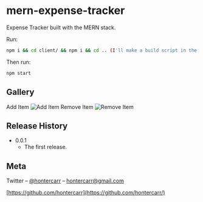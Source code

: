 # mern-expense-tracker
Expense Tracker built with the MERN stack.

Run:
```sh
npm i && cd client/ && npm i && cd .. (I'll make a build script in the package.json eventually)
```
Then run:

```sh
npm start
```
## Gallery
Add Item
![Add Item](https://i.imgur.com/J1aXBgB.gif)
Remove Item
![Remove Item](https://i.imgur.com/in2wO60.gif)

## Release History

* 0.0.1
    * The first release.

## Meta

Twitter – [@hontercarr](https://twitter.com/hontercarr) – hontercarr@gmail.com

[https://github.com/hontercarr](https://github.com/hontercarr/)
